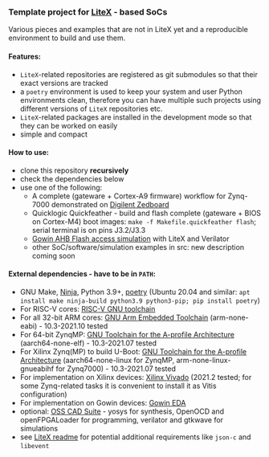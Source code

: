 ### Template project for [LiteX](https://github.com/enjoy-digital/litex) - based SoCs

Various pieces and examples that are not in LiteX yet and a reproducible environment to build and use them.

#### Features:
- `LiteX`-related repositories are registered as git submodules so that their
exact versions are tracked
- a `poetry` environment is used to keep your system and user Python environments clean,
therefore you can have multiple such projects using different versions of `LiteX` 
repositories etc.
- `LiteX`-related packages are installed in the development mode so that they can be worked on easily
- simple and compact

#### How to use:
- clone this repository **recursively**
- check the dependencies below
- use one of the following:
  - A complete (gateware + Cortex-A9 firmware) workflow for Zynq-7000 demonstrated on [Digilent Zedboard](./digilent_zedboard)
  - Quicklogic Quickfeather - build and flash complete (gateware + BIOS on Cortex-M4) boot images: 
    `make -f Makefile.quickfeather flash`; serial terminal is on pins J3.2/J3.3
  - [Gowin AHB Flash access simulation](./gowin_flash_sim) with LiteX and Verilator
  - other SoC/software/simulation examples in src: new description coming soon

#### External dependencies - have to be in `PATH`:
 - GNU Make, [Ninja](https://ninja-build.org/), Python 3.9+, [poetry](https://python-poetry.org/) (Ubuntu 20.04 and similar: `apt install make ninja-build python3.9 python3-pip; pip install poetry`)
 - For RISC-V cores: [RISC-V GNU toolchain](https://github.com/riscv-collab/riscv-gnu-toolchain/releases)
 - For all 32-bit ARM cores: [GNU Arm Embedded Toolchain](https://developer.arm.com/tools-and-software/open-source-software/developer-tools/gnu-toolchain/gnu-rm/downloads) (arm-none-eabi) - 10.3-2021.10 tested
 - For 64-bit ZynqMP: [GNU Toolchain for the A-profile Architecture](https://developer.arm.com/tools-and-software/open-source-software/developer-tools/gnu-toolchain/gnu-a/downloads) (aarch64-none-elf) - 10.3-2021.07 tested
 - For Xilinx Zynq(MP) to build U-Boot: [GNU Toolchain for the A-profile Architecture](https://developer.arm.com/tools-and-software/open-source-software/developer-tools/gnu-toolchain/gnu-a/downloads) 
   (aarch64-none-linux for ZynqMP, arm-none-linux-gnueabihf for Zynq7000) - 10.3-2021.07 tested
 - For implementation on Xilinx devices: [Xilinx Vivado](https://www.xilinx.com/support/download.html) (2021.2 tested; for some Zynq-related tasks it is convenient to install it as Vitis configuration)
 - For implementation on Gowin devices: [Gowin EDA](https://www.gowinsemi.com/en/support/download_eda/)
 - optional: [OSS CAD Suite](https://github.com/YosysHQ/oss-cad-suite-build/releases) - yosys for synthesis, OpenOCD and openFPGALoader for programming, verilator and gtkwave for simulations
 - see [LiteX readme](https://github.com/enjoy-digital/litex/#quick-start-guide) for potential additional requirements like `json-c` and `libevent`
